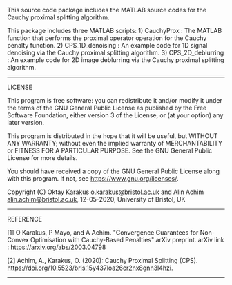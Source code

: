 This source code package includes the MATLAB source codes for the Cauchy proximal splitting algorithm.

This package includes three MATLAB scripts:
	1) CauchyProx		: The MATLAB function that performs the proximal operator operation for 
				  the Cauchy penalty function.
	2) CPS_1D_denoising	: An example code for 1D signal denoising via the Cauchy proximal splitting 
				  algorithm.
	3) CPS_2D_deblurring	: An example code for 2D image deblurring via the Cauchy proximal splitting 
				  algorithm.
		
*****************************************************************************************************************
LICENSE

This program is free software: you can redistribute it and/or modify
it under the terms of the GNU General Public License as published by
the Free Software Foundation, either version 3 of the License, or
(at your option) any later version.

This program is distributed in the hope that it will be useful,
but WITHOUT ANY WARRANTY; without even the implied warranty of
MERCHANTABILITY or FITNESS FOR A PARTICULAR PURPOSE.  See the
GNU General Public License for more details.

You should have received a copy of the GNU General Public License
along with this program.  If not, see <https://www.gnu.org/licenses/>.

Copyright (C) Oktay Karakus <o.karakus@bristol.ac.uk> 
		and 
	      Alin Achim <alin.achim@bristol.ac.uk>, 
	      12-05-2020, University of Bristol, UK
*****************************************************************************************************************
REFERENCE

[1] O Karakus, P Mayo, and A Achim. "Convergence Guarantees for 
     Non-Convex Optimisation with Cauchy-Based Penalties"
       arXiv preprint.
arXiv link 	: https://arxiv.org/abs/2003.04798

[2] Achim, A., Karakus, O. (2020): Cauchy Proximal Splitting (CPS). 
	https://doi.org/10.5523/bris.15y437loa26cr2nx8gnn3l4hzi.
	
*****************************************************************************************************************

